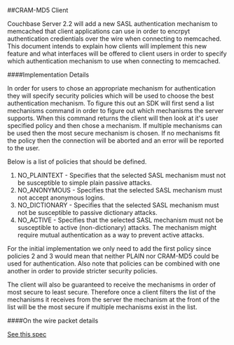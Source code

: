 
##CRAM-MD5 Client

Couchbase Server 2.2 will add a new SASL authentication mechanism to memcached that client applications can use in order to encrpyt authentication credientials over the wire when connecting to memcached. This document intends to explain how clients will implement this new feature and what interfaces will be offered to client users in order to specify which authentication mechanism to use when connecting to memcached.

####Implementation Details

In order for users to chose an appropriate mechanism for authentication they will specify security policies which will be used to choose the best authentication mechanism. To figure this out an SDK will first send a list mechanisms command in order to figure out which mechanisms the server supports. When this command returns the client will then look at it's user specified policy and then chose a mechanism. If multiple mechanisms can be used then the most secure mechanism is chosen. If no mechanisms fit the policy then the connection will be aborted and an error will be reported to the user.

Below is a list of policies that should be defined.

1. NO_PLAINTEXT - Specifies that the selected SASL mechanism must not be susceptible to simple plain passive attacks.
2. NO_ANONYMOUS - Specifies that the selected SASL mechanism must not accept anonymous logins.
2. NO_DICTIONARY - Specifies that the selected SASL mechanism must not be susceptible to passive dictionary attacks.
3. NO_ACTIVE - Specifies that the selected SASL mechanism must not be susceptible to active (non-dictionary) attacks. The mechanism might require mutual authentication as a way to prevent active attacks.

For the initial implementation we only need to add the first policy since policies 2 and 3 would mean that neither PLAIN nor CRAM-MD5 could be used for authentication. Also note that policies can be combined with one another in order to provide stricter security policies.

The client will also be guaranteed to receive the mechanisms in order of most secure to least secure. Therefore once a client filters the list of the mechanisms it receives from the server the mechanism at the front of the list will be the most secure if multiple mechanisms exist in the list.

####On the wire packet details

[See this spec](completed/md5-sasl.md)